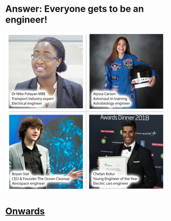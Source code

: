 # Answer: Everyone gets to be an engineer!

![Young engineers with their titles](assets/EverybodyEngineersWithTitles.png)

# [Onwards](001_intro.md)
